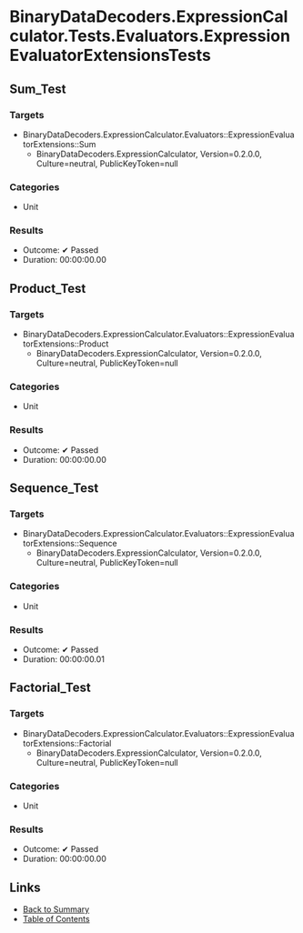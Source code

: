 # BinaryDataDecoders.ExpressionCalculator.Tests.Evaluators.ExpressionEvaluatorExtensionsTests

## Sum_Test

### Targets

* BinaryDataDecoders.ExpressionCalculator.Evaluators::ExpressionEvaluatorExtensions::Sum
  * BinaryDataDecoders.ExpressionCalculator, Version=0.2.0.0, Culture=neutral, PublicKeyToken=null

### Categories

* Unit

### Results

* Outcome: ✔ Passed
* Duration: 00:00:00.00

## Product_Test

### Targets

* BinaryDataDecoders.ExpressionCalculator.Evaluators::ExpressionEvaluatorExtensions::Product
  * BinaryDataDecoders.ExpressionCalculator, Version=0.2.0.0, Culture=neutral, PublicKeyToken=null

### Categories

* Unit

### Results

* Outcome: ✔ Passed
* Duration: 00:00:00.00

## Sequence_Test

### Targets

* BinaryDataDecoders.ExpressionCalculator.Evaluators::ExpressionEvaluatorExtensions::Sequence
  * BinaryDataDecoders.ExpressionCalculator, Version=0.2.0.0, Culture=neutral, PublicKeyToken=null

### Categories

* Unit

### Results

* Outcome: ✔ Passed
* Duration: 00:00:00.01

## Factorial_Test

### Targets

* BinaryDataDecoders.ExpressionCalculator.Evaluators::ExpressionEvaluatorExtensions::Factorial
  * BinaryDataDecoders.ExpressionCalculator, Version=0.2.0.0, Culture=neutral, PublicKeyToken=null

### Categories

* Unit

### Results

* Outcome: ✔ Passed
* Duration: 00:00:00.00

## Links

* [Back to Summary](../Summary.md)
* [Table of Contents](../../TOC.md)
